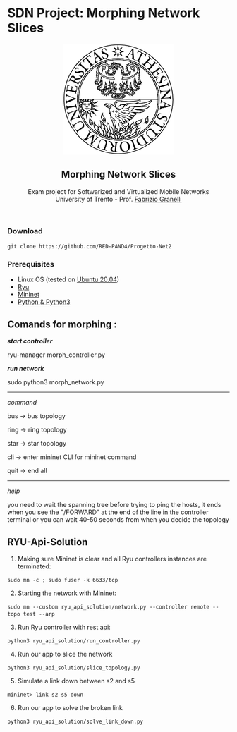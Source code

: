 # SDN Project: Morphing Network Slices
<p align="center">
  <a href="">
    <img src="image/logo_black.png",  style="width: 50%;">
  </a>
  <h2 align="center">Morphing Network Slices</h2>

  <p align="center">
  Exam project for Softwarized and Virtualized Mobile Networks 
  <br>University of Trento - Prof. <a href="">Fabrizio Granelli</a>
  </p>
</p>
<br>

### Download
```
git clone https://github.com/RED-PAND4/Progetto-Net2
```
### Prerequisites
* Linux OS (tested on [Ubuntu 20.04](https://releases.ubuntu.com/20.04/))
* [Ryu](https://ryu-sdn.org/)
* [Mininet](http://mininet.org/)
* [Python & Python3](https://www.python.org/)

## Comands for morphing :

***start controller***

ryu-manager morph_controller.py

***run network***

sudo python3 morph_network.py
 
_______________

*command*

bus -> bus topology

ring -> ring topology

star -> star topology

cli -> enter mininet CLI for mininet command

quit -> end all

_______________
*help*

you need to wait the spanning tree before trying to ping the hosts, it ends when you see the "/FORWARD" at the end of the line in the controller terminal or you can wait 40-50 seconds from when you decide the topology

## RYU-Api-Solution
1. Making sure Mininet is clear and all Ryu controllers instances are terminated:
```
sudo mn -c ; sudo fuser -k 6633/tcp
```
2. Starting the network with Mininet:
```
sudo mn --custom ryu_api_solution/network.py --controller remote --topo test --arp
```
3. Run Ryu controller with rest api:
```
python3 ryu_api_solution/run_controller.py 
```
4. Run our app to slice the network
```
python3 ryu_api_solution/slice_topology.py 
```
5. Simulate a link down between s2 and s5
```
mininet> link s2 s5 down
```
6. Run our app to solve the broken link
```
python3 ryu_api_solution/solve_link_down.py
```

